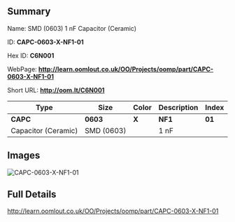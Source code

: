 

## Summary
 
Name: SMD (0603) 1 nF Capacitor (Ceramic)

ID: __CAPC-0603-X-NF1-01__

Hex ID: __C6N001__

WebPage: __http://learn.oomlout.co.uk/OO/Projects/oomp/part/CAPC-0603-X-NF1-01__

Short URL: __http://oom.lt/C6N001__


| Type   | Size   | Color   | Description   | Index   |    
| ----- | ------   | ------   | -----   | ----   |    
| __CAPC__   					| __0603__   					| __X__    						| __NF1__    					| __01__ |    
| Capacitor (Ceramic)		| SMD (0603)	| 		| 1 nF	| 	|

## Images
![CAPC-0603-X-NF1-01](http://oomlout.com/oomp-gen/parts/CAPC-0603-X-NF1-01/CAPC-0603-X-NF1-01_420.jpg)

## Full Details

 http://learn.oomlout.co.uk/OO/Projects/oomp/part/CAPC-0603-X-NF1-01

